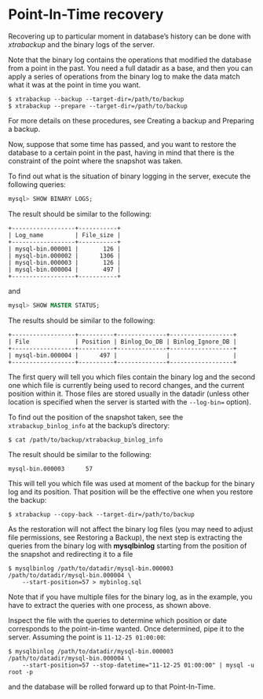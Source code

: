 # Point-In-Time recovery

Recovering up to particular moment in database’s history can be done with
*xtrabackup* and the binary logs of the server.

Note that the binary log contains the operations that modified the database from
a point in the past. You need a full datadir as a base, and then you can
apply a series of operations from the binary log to make the data match what it
was at the point in time you want.

```shell
$ xtrabackup --backup --target-dir=/path/to/backup
$ xtrabackup --prepare --target-dir=/path/to/backup
```

For more details on these procedures, see Creating a backup and Preparing a backup.

Now, suppose that some time has passed, and you want to restore the database to a
certain point in the past, having in mind that there is the constraint of the
point where the snapshot was taken.

To find out what is the situation of binary logging in the server, execute the
following queries:

```sql
mysql> SHOW BINARY LOGS;
```
The result should be similar to the following:

```text
+------------------+-----------+
| Log_name         | File_size |
+------------------+-----------+
| mysql-bin.000001 |       126 |
| mysql-bin.000002 |      1306 |
| mysql-bin.000003 |       126 |
| mysql-bin.000004 |       497 |
+------------------+-----------+
```

and

```sql
mysql> SHOW MASTER STATUS;
```
The results should be similar to the following:

```text
+------------------+----------+--------------+------------------+
| File             | Position | Binlog_Do_DB | Binlog_Ignore_DB |
+------------------+----------+--------------+------------------+
| mysql-bin.000004 |      497 |              |                  |
+------------------+----------+--------------+------------------+
```

The first query will tell you which files contain the binary log and the second
one which file is currently being used to record changes, and the current
position within it. Those files are stored usually in the datadir
(unless other location is specified when the server is started with the
`--log-bin=` option).

To find out the position of the snapshot taken, see the
`xtrabackup_binlog_info` at the backup’s directory:

```shell
$ cat /path/to/backup/xtrabackup_binlog_info
```
The result should be similar to the following:

```text
mysql-bin.000003      57
```

This will tell you which file was used at moment of the backup for the binary
log and its position. That position will be the effective one when you restore
the backup:

```shell
$ xtrabackup --copy-back --target-dir=/path/to/backup
```

As the restoration will not affect the binary log files (you may need to adjust
file permissions, see Restoring a Backup), the next step is
extracting the queries from the binary log with **mysqlbinlog** starting
from the position of the snapshot and redirecting it to a file

```shell
$ mysqlbinlog /path/to/datadir/mysql-bin.000003 /path/to/datadir/mysql-bin.000004 \
    --start-position=57 > mybinlog.sql
```

Note that if you have multiple files for the binary log, as in the example, you
have to extract the queries with one process, as shown above.

Inspect the file with the queries to determine which position or date
corresponds to the point-in-time wanted. Once determined, pipe it to the
server. Assuming the point is `11-12-25 01:00:00`:

```shell
$ mysqlbinlog /path/to/datadir/mysql-bin.000003 /path/to/datadir/mysql-bin.000004 \
    --start-position=57 --stop-datetime="11-12-25 01:00:00" | mysql -u root -p
```

and the database will be rolled forward up to that Point-In-Time.
